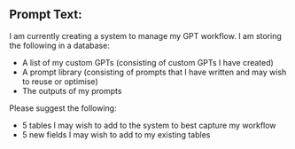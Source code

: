 ## Prompt Text: 

I am currently creating a system to manage my GPT workflow.
I am storing the following in a database:

- A list of my custom GPTs (consisting of custom GPTs I have created)
- A prompt library (consisting of prompts that I have written and may wish to reuse or optimise)
- The outputs of my prompts

Please suggest the following:

- 5 tables I may wish to add to the system to best capture my workflow
- 5 new fields I may wish to add to my existing tables
